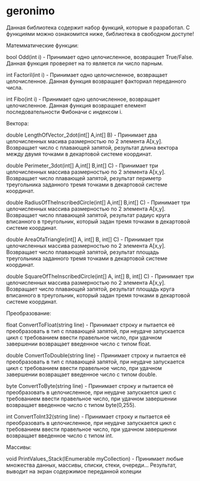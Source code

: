 # geronimo
Данная библиотека содержит набор функций, которые я разработал. С функциями можно ознакомится ниже, библиотека в свободном доступе!

Матемматические функции:

  bool Odd(int i) - Принимает одно целочисленное, возвращает True/False. Данная функция проверяет на то является ли число парным.
  
  int Factoril(int i) - Принимает одно целочисленное, возвращает целочисленное. Данная функция возвращает факториал переданного числа.
  
  int Fibo(int i) - Принимает одно целочисленное, возвращает целочисленное. Данная функция возвращает елемент последовательности Фибоначи с индексом i.
  
Вектора:

  double LengthOfVector_2dot(int[] A,int[] B) - Принимает два целочисленных масива размерностью по 2 элемента А[x,y]. Возвращает число с плавающей запятой, результат длина вектора между двумя точками в декартовой системе координат.
  
  double Perimeter_3dot(int[] A,int[] B,int[] C) - Принимает три целочисленных массива размерностью по 2 элемента A[x,y]. Возвращает число  плавающей запятой, результат периметр треугольника заданного тремя точками в декартовой системе координат.
  
  double RadiusOfTheInscribedCircle(int[] A,int[] B,int[] C) - Принимает три целочисленных массива размерностью по 2 элемента A[x,y]. Возвращает число  плавающей запятой, результат радиус круга вписанного в треугольник, который задан тремя точками в декартовой системе координат.
  
  double AreaOfaTriangle(int[] A, int[] B, int[] C) - Принимает три целочисленных массива размерностью по 2 элемента A[x,y]. Возвращает число  плавающей запятой, результат площадь треугольника заданного тремя точками в декартовой системе координат.
  
  double SquareOfTheInscribedCircle(int[] A, int[] B, int[] C) - Принимает три целочисленных массива размерностью по 2 элемента A[x,y]. Возвращает число  плавающей запятой, результат площадь круга вписанного в треугольник, который задан тремя точками в декартовой системе координат.
  
Преобразование:

  float ConvertToFloat(string line) - Принимает строку и пытается её преобразовать в тип с плавающей запятой, при неудаче запускается цикл с требованием ввести правельное число, при удачном завершении возвращает введенное число с типом float.
  
  double ConvertToDouble(string line) - Принимает строку и пытается её преобразовать в тип с плавающей запятой, при неудаче запускается цикл с требованием ввести правельное число, при удачном завершении возвращает введенное число с типом double.
  
  byte ConvertToByte(string line) - Принимает строку и пытается её преобразовать в целочисленное, при неудаче запускается цикл с требованием ввести правельное число, при удачном завершении возвращает введенное число с типом byte(0,255).
  
  int ConvertToInt32(string line) - Принимает строку и пытается её преобразовать в целочисленное, при неудаче запускается цикл с требованием ввести правельное число, при удачном завершении возвращает введенное число с типом int.

Массивы:

  void PrintValues_Stack(IEnumerable myCollection) - Принимает любые множества данных, массивы, списки, стеки, очереди... Результат, выводит на экран содержимое переданной колеции
